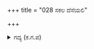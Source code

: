+++
title = "028 ಸಕಲ ದೆಸೆಯಲಿ"

+++

<details><summary>ಗದ್ಯ (ಕ.ಗ.ಪ) </summary>

28. ಅರ್ಜುನನು ಎಲ್ಲ ದಿಕ್ಕಿನಿಂದಲೂ ಹಿಂದಿರುಗಿ ಬರುತ್ತಿದ್ದ ದಳಪತಿಗಳನ್ನು ನೋಡಿದನು ; ಕೃಷ್ಣನಿಗೆ ಅವರನ್ನು ತೋರಿಸಿದನು. ಅಯ್ಯೋ ದೇವರೇ ! ನಮ್ಮ ಕಡೆಯವರ ಹಣೆ ಬರಹ ನೋಡಿದಿರಾ ? ಎಂದನು. ನಕುಲನಾಗಲಿ ಭೀಮನಾಗಲಿ ಸಾತ್ಯಕಿ ಆಗಲಿ, ಸೇನಾಪತಿ ಆದ ಧೃಷ್ಟದ್ಯುಮ್ನನೇ ಆಗಲಿ ಯಾರೊಬ್ಬರೂ ಕಾಣಿಸುತ್ತಿಲ್ಲವಲ್ಲಾ ! ಅಯ್ಯಯ್ಯೋ ಚಿತ್ತಭ್ರಾಂತರಾದವರು ಓಡಿ ಹೋದರು. ಓಡಿಹೋಗಲಿ ಚಿಂತೆಯಿಲ್ಲ. ಭೀಷ್ಮನ ಮುಂದುಗಡೆಗೆ ನನ್ನ ರಥವನ್ನು ಮುನ್ನಡೆಸು ಎಂದು ಕೃಷ್ಣನಿಗೆ ಅರ್ಜುನ ಹೇಳಿದನು.
</details>
